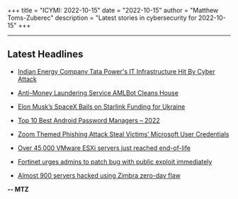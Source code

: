 +++
title = "ICYMI: 2022-10-15"
date = "2022-10-15"
author = "Matthew Toms-Zuberec"
description = "Latest stories in cybersecurity for 2022-10-15"
+++

---------------------------------------------------------------------------
## Latest Headlines
- [Indian Energy Company Tata Power's IT Infrastructure Hit By Cyber Attack](https://thehackernews.com/2022/10/indian-energy-company-tata-powers-it.html)

- [Anti-Money Laundering Service AMLBot Cleans House](https://krebsonsecurity.com/2022/10/anti-money-laundering-service-amlbot-cleans-house/)

- [Elon Musk’s SpaceX Bails on Starlink Funding for Ukraine](https://www.wired.com/story/elon-musk-starlink-funding-ukraine/)

- [Top 10 Best Android Password Managers – 2022](https://cybersecuritynews.com/android-password-manager/)

- [Zoom Themed Phishing Attack Steal Victims’ Microsoft User Credentials](https://cybersecuritynews.com/zoom-themed-phishing/)

- [Over 45,000 VMware ESXi servers just reached end-of-life](https://www.bleepingcomputer.com/news/security/over-45-000-vmware-esxi-servers-just-reached-end-of-life/)

- [Fortinet urges admins to patch bug with public exploit immediately](https://www.bleepingcomputer.com/news/security/fortinet-urges-admins-to-patch-bug-with-public-exploit-immediately/)

- [Almost 900 servers hacked using Zimbra zero-day flaw](https://www.bleepingcomputer.com/news/security/almost-900-servers-hacked-using-zimbra-zero-day-flaw/)

**-- MTZ**